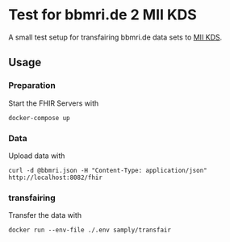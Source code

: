 # Test for bbmri.de 2 MII KDS

A small test setup for transfairing bbmri.de data sets to [MII KDS](https://simplifier.net/organization/koordinationsstellemii/~projects).

## Usage

### Preparation

Start the FHIR Servers with

```
docker-compose up
```

### Data

Upload data with 

```
curl -d @bbmri.json -H "Content-Type: application/json" http://localhost:8082/fhir 
```

### transfairing

Transfer the data with

```
docker run --env-file ./.env samply/transfair
```
